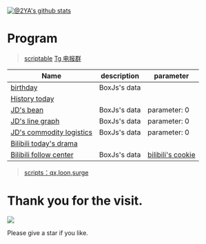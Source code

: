 [![@2YA's github stats](https://github-readme-stats.vercel.app/api?username=2YA&show_icons=true)](https://github.com/anuraghazra/github-readme-stats)
# Program

> [scriptable](https://github.com/dompling/Scriptable) [Tg 电报群](https://t.me/Scriptable_JS)

| Name                          | description       | parameter                                                                                            |
| ----------------------------- | ---------- | --------------------------------------------------------------------------------------------------- |
| [birthday](https://github.com/dompling/Scriptable/tree/master/Scripts/Birthday.js)            | BoxJs's data |                                                                                                     |
| [History today](https://github.com/dompling/Scriptable/tree/master/Scripts/HistoryToday.js) |            |                                                                                                     |
| [JD's bean](https://github.com/dompling/Scriptable/tree/master/Scripts/JDDou.js)    | BoxJs's data | parameter: 0                                                |
| [JD's line graph](https://github.com/dompling/Scriptable/tree/master/Scripts/JDDouK.js) | BoxJs's data | parameter: 0                                                |
| [JD's commodity logistics](https://github.com/dompling/Scriptable/tree/master/Scripts/JDWuLiu.js)      | BoxJs's data | parameter: 0                                                |
| [Bilibili today's drama](https://github.com/dompling/Scriptable/tree/master/Scripts/BiliBiliWatch.js)  |            |                                                                                                     |
| [Bilibili follow center](https://github.com/dompling/Scriptable/tree/master/Scripts/BiliBili.js)  | BoxJs's data | [bilibili's cookie](https://raw.githubusercontent.com/dompling/Script/master/BiliBili/bilibili.cookie.js) |

> [scripts：qx,loon,surge](https://github.com/dompling/Script)

# Thank you for the visit.
![](http://profile-counter.glitch.me/2YA/count.svg)

Please give a star if you like.

